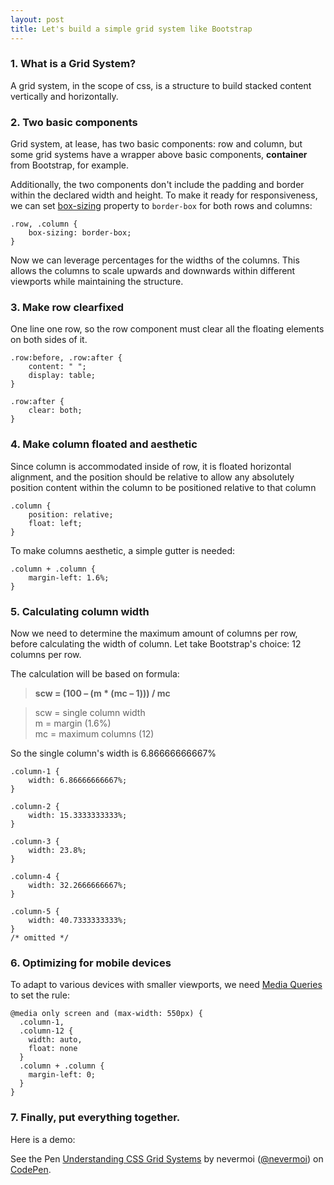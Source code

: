 ```yaml
---
layout: post
title: Let's build a simple grid system like Bootstrap
---
```


### 1. What is a Grid System?
A grid system, in the scope of css, is a structure to build stacked content vertically and horizontally.

### 2. Two basic components
Grid system, at lease, has two basic components: row and column, but some grid systems have a wrapper above basic components, __container__ from Bootstrap, for example.

Additionally, the two components don't include the padding and border within the declared width and height. To make it ready for responsiveness, we can set [box-sizing](https://developer.mozilla.org/en-US/docs/Web/CSS/box-sizing) property to ```border-box``` for both rows and columns:

```
.row, .column {
    box-sizing: border-box;
}
```

Now we can leverage percentages for the widths of the columns. This allows the columns to scale upwards and downwards within different viewports while maintaining the structure.

### 3. Make row clearfixed
One line one row, so the row component must clear all the floating elements on both sides of it.

```
.row:before, .row:after {
    content: " ";
    display: table;
}
```

```
.row:after {
    clear: both;
}
```

### 4. Make column floated and aesthetic
Since column is accommodated inside of row, it is floated horizontal alignment, and the position should be relative to allow any absolutely position content within the column to be positioned relative to that column

```
.column {
    position: relative;
    float: left;
}
```

To make columns aesthetic, a simple gutter is needed:

```
.column + .column {
    margin-left: 1.6%;
}
```

### 5. Calculating column width
Now we need to determine the maximum amount of columns per row, before calculating the width of column. Let take Bootstrap's choice: 12 columns per row.

The calculation will be based on formula:

> __scw = (100 – (m * (mc – 1))) / mc__

> scw = single column width <br />
> m = margin (1.6%) <br />
> mc = maximum columns (12) <br />

So the single column's width is 6.86666666667%

```
.column-1 {
    width: 6.86666666667%;
}
```

```
.column-2 {
    width: 15.3333333333%;
}
```

```
.column-3 {
    width: 23.8%;
}
```

```
.column-4 {
    width: 32.2666666667%;
}
```

```
.column-5 {
    width: 40.7333333333%;
}
/* omitted */
```

### 6. Optimizing for mobile devices
To adapt to various devices with smaller viewports, we need [Media Queries](https://developer.mozilla.org/en-US/docs/Web/CSS/Media_Queries/Using_media_queries) to set the rule:

```
@media only screen and (max-width: 550px) {
  .column-1,
  .column-12 {
    width: auto,
    float: none
  }
  .column + .column {
    margin-left: 0;
  }
}
```

### 7. Finally, put everything together.

Here is a demo:

<p data-height="265" data-theme-id="0" data-slug-hash="QEwMyP" data-default-tab="html,result" data-user="nevermoi" data-embed-version="2" class="codepen">See the Pen <a href="http://codepen.io/nevermoi/pen/QEwMyP/">Understanding CSS Grid Systems</a> by nevermoi (<a href="http://codepen.io/nevermoi">@nevermoi</a>) on <a href="http://codepen.io">CodePen</a>.</p>
<script async src="//assets.codepen.io/assets/embed/ei.js"></script>